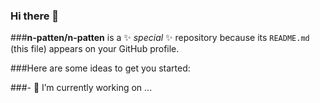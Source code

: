 ### Hi there 👋


###**n-patten/n-patten** is a ✨ _special_ ✨ repository because its `README.md` (this file) appears on your GitHub profile.

###Here are some ideas to get you started:

###- 🔭 I’m currently working on ...

